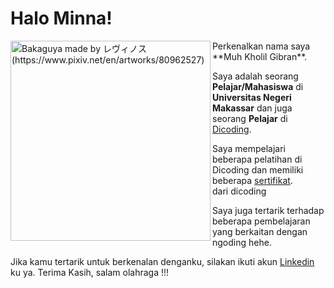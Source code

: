 # Halo Minna! 
<img align="left" src="https://i.redd.it/h7dae4o0uk461.jpg" alt="Bakaguya made by レヴィノス (https://www.pixiv.net/en/artworks/80962527)" width="320" />
Perkenalkan nama saya **Muh Kholil Gibran**.<br>

Saya adalah seorang **Pelajar/Mahasiswa** di **Universitas Negeri Makassar**
dan juga seorang **Pelajar** di [Dicoding]((https://www.dicoding.com/users/muhkholilgibran_23/academies)).<br>

Saya mempelajari beberapa pelatihan di Dicoding dan memiliki beberapa
[sertifikat](https://drive.google.com/file/d/1Yp7uHgFtLth9hzmIGQYnn2d8kjXBTWdR/view?usp=drive_link).<br> dari dicoding

Saya juga tertarik terhadap beberapa pembelajaran yang berkaitan dengan ngoding hehe.<br>

Jika kamu tertarik untuk berkenalan denganku, silakan ikuti akun [Linkedin](https://www.linkedin.com/in/muh-kholil-gibran-045984221/) ku ya.
Terima Kasih, salam olahraga !!!
